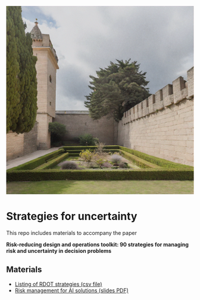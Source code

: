 ![diagram](./walls_garden_titan2.png)

# Strategies for uncertainty
This repo includes materials to accompany the paper

**Risk-reducing design and operations toolkit: 90 strategies for managing risk and uncertainty in decision problems**

## Materials
- [Listing of RDOT strategies (csv file)](strategies_uncertainty_latest.csv)
- [Risk management for AI solutions (slides PDF)](AI%20risk%20management%20with%20RDOT-%20PSAM%20talk%202023.pdf)
